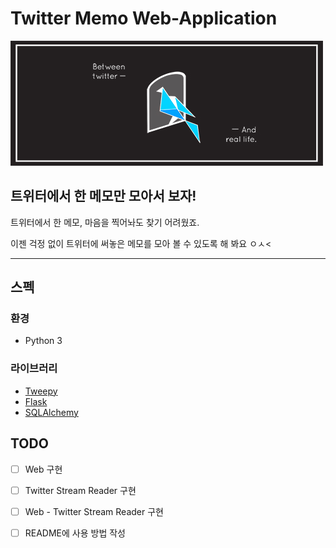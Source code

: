 # Twitter Memo Web-Application

![Between Twitter and Real Life](images/banners_JPG_500X200_300dpi.jpg)

## 트위터에서 한 메모만 모아서 보자!

트위터에서 한 메모, 마음을 찍어놔도 찾기 어려웠죠.

이젠 걱정 없이 트위터에 써놓은 메모를 모아 볼 수 있도록 해 봐요 ㅇㅅ<

------------------

## 스펙
### 환경
- Python 3

### 라이브러리
- [Tweepy](https://github.com/tweepy/tweepy)
- [Flask](https://github.com/pallets/flask)
- [SQLAlchemy](https://github.com/zzzeek/sqlalchemy)

## TODO
- [ ] Web 구현
- [ ] Twitter Stream Reader 구현
- [ ] Web - Twitter Stream Reader 구현
- [ ] README에 사용 방법 작성

